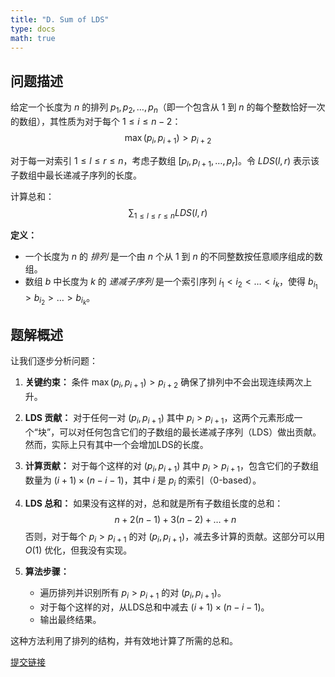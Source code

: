 ```yaml
---
title: "D. Sum of LDS"
type: docs
math: true
---
```

## 问题描述

给定一个长度为 $n$ 的排列 $p_1, p_2, \ldots, p_n$（即一个包含从 $1$ 到 $n$ 的每个整数恰好一次的数组），其性质为对于每个 $1 \leq i \leq n-2$：
$$
\max(p_i, p_{i+1}) > p_{i+2}
$$

对于每一对索引 $1 \leq l \leq r \leq n$，考虑子数组 $[p_l, p_{l+1}, \ldots, p_r]$。令 $LDS(l, r)$ 表示该子数组中最长递减子序列的长度。

计算总和：
$$
\sum_{1 \leq l \leq r \leq n} LDS(l, r)
$$

**定义：**
-   一个长度为 $n$ 的 *排列* 是一个由 $n$ 个从 $1$ 到 $n$ 的不同整数按任意顺序组成的数组。
-   数组 $b$ 中长度为 $k$ 的 *递减子序列* 是一个索引序列 $i_1 < i_2 < \ldots < i_k$，使得 $b_{i_1} > b_{i_2} > \ldots > b_{i_k}$。

## 题解概述

让我们逐步分析问题：

1.  **关键约束：**
    条件 $\max(p_i, p_{i+1}) > p_{i+2}$ 确保了排列中不会出现连续两次上升。

2.  **LDS 贡献：**
    对于任何一对 $(p_i, p_{i+1})$ 其中 $p_i > p_{i+1}$，这两个元素形成一个“块”，可以对任何包含它们的子数组的最长递减子序列（LDS）做出贡献。然而，实际上只有其中一个会增加LDS的长度。

3.  **计算贡献：**
    对于每个这样的对 $(p_i, p_{i+1})$ 其中 $p_i > p_{i+1}$，包含它们的子数组数量为 $(i + 1) \times (n - i - 1)$，其中 $i$ 是 $p_i$ 的索引（0-based）。

4.  **LDS 总和：**
    如果没有这样的对，总和就是所有子数组长度的总和：
    $$
    n + 2(n-1) + 3(n-2) + \ldots + n
    $$
    否则，对于每个 $p_i > p_{i+1}$ 的对 $(p_i, p_{i+1})$，减去多计算的贡献。这部分可以用 $O(1)$ 优化，但我没有实现。

5.  **算法步骤：**
    -   遍历排列并识别所有 $p_i > p_{i+1}$ 的对 $(p_i, p_{i+1})$。
    -   对于每个这样的对，从LDS总和中减去 $(i + 1) \times (n - i - 1)$。
    -   输出最终结果。

这种方法利用了排列的结构，并有效地计算了所需的总和。

[提交链接](https://codeforces.com/contest/2128/submission/335212851)